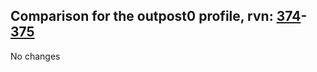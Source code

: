 ## Comparison for the outpost0 profile, rvn: [374](https://github.com/PRO100KatYT/FortniteProfileRevisions/tree/main/profiles/outpost0/374%20outpost0.json)-[375](https://github.com/PRO100KatYT/FortniteProfileRevisions/tree/main/profiles/outpost0/375%20outpost0.json)

No changes
